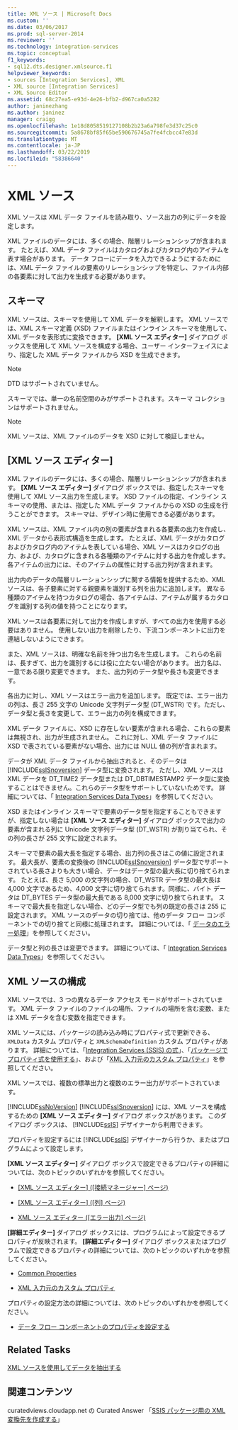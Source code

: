 ```yaml
---
title: XML ソース | Microsoft Docs
ms.custom: ''
ms.date: 03/06/2017
ms.prod: sql-server-2014
ms.reviewer: ''
ms.technology: integration-services
ms.topic: conceptual
f1_keywords:
- sql12.dts.designer.xmlsource.f1
helpviewer_keywords:
- sources [Integration Services], XML
- XML source [Integration Services]
- XML Source Editor
ms.assetid: 68c27ea5-e93d-4e26-bfb2-d967ca0a5282
author: janinezhang
ms.author: janinez
manager: craigg
ms.openlocfilehash: 1e18d8058519127108b2b23a6a798fe3d37c25c0
ms.sourcegitcommit: 5a8678bf85f65be590676745a7fe4fcbcc47e83d
ms.translationtype: MT
ms.contentlocale: ja-JP
ms.lasthandoff: 03/22/2019
ms.locfileid: "58386640"
---
```

# <a name="xml-source"></a>XML ソース
  XML ソースは XML データ ファイルを読み取り、ソース出力の列にデータを設定します。  
  
 XML ファイルのデータには、多くの場合、階層リレーションシップが含まれます。 たとえば、XML データ ファイルはカタログおよびカタログ内のアイテムを表す場合があります。 データ フローにデータを入力できるようにするためには、XML データ ファイルの要素のリレーションシップを特定し、ファイル内部の各要素に対して出力を生成する必要があります。  
  
## <a name="schemas"></a>スキーマ  
 XML ソースは、スキーマを使用して XML データを解釈します。 XML ソースでは、XML スキーマ定義 (XSD) ファイルまたはインライン スキーマを使用して、XML データを表形式に変換できます。 **[XML ソース エディター]** ダイアログ ボックスを使用して XML ソースを構成する場合、ユーザー インターフェイスにより、指定した XML データ ファイルから XSD を生成できます。  
  
> [!NOTE]  
>  DTD はサポートされていません。  
  
 スキーマでは、単一の名前空間のみがサポートされます。スキーマ コレクションはサポートされません。  
  
> [!NOTE]  
>  XML ソースは、XML ファイルのデータを XSD に対して検証しません。  
  
## <a name="xml-source-editor"></a>[XML ソース エディター]  
 XML ファイルのデータには、多くの場合、階層リレーションシップが含まれます。 **[XML ソース エディター]** ダイアログ ボックスでは、指定したスキーマを使用して XML ソース出力を生成します。 XSD ファイルの指定、インライン スキーマの使用、または、指定した XML データ ファイルからの XSD の生成を行うことができます。 スキーマは、デザイン時に使用できる必要があります。  
  
 XML ソースは、XML ファイル内の別の要素が含まれる各要素の出力を作成し、XML データから表形式構造を生成します。 たとえば、XML データがカタログおよびカタログ内のアイテムを表している場合、XML ソースはカタログの出力、および、カタログに含まれる各種類のアイテムに対する出力を作成します。 各アイテムの出力には、そのアイテムの属性に対する出力列が含まれます。  
  
 出力内のデータの階層リレーションシップに関する情報を提供するため、XML ソースは、各子要素に対する親要素を識別する列を出力に追加します。 異なる種類のアイテムを持つカタログの場合、各アイテムは、アイテムが属するカタログを識別する列の値を持つことになります。  
  
 XML ソースは各要素に対して出力を作成しますが、すべての出力を使用する必要はありません。 使用しない出力を削除したり、下流コンポーネントに出力を連結しないようにできます。  
  
 また、XML ソースは、明確な名前を持つ出力名を生成します。 これらの名前は、長すぎて、出力を識別するには役に立たない場合があります。 出力名は、一意である限り変更できます。 また、出力列のデータ型や長さも変更できます。  
  
 各出力に対し、XML ソースはエラー出力を追加します。 既定では、エラー出力の列は、長さ 255 文字の Unicode 文字列データ型 (DT_WSTR) です。ただし、データ型と長さを変更して、エラー出力の列を構成できます。  
  
 XML データ ファイルに、XSD に存在しない要素が含まれる場合、これらの要素は無視され、出力が生成されません。 これに対し、XML データ ファイルに XSD で表されている要素がない場合、出力には NULL 値の列が含まれます。  
  
 データが XML データ ファイルから抽出されると、そのデータは [!INCLUDE[ssISnoversion](../../includes/ssisnoversion-md.md)] データ型に変換されます。 ただし、XML ソースは XML データを DT_TIME2 データ型または DT_DBTIMESTAMP2 データ型に変換することはできません。これらのデータ型をサポートしていないためです。 詳細については、「 [Integration Services Data Types](integration-services-data-types.md)」を参照してください。  
  
 XSD またはインライン スキーマで要素のデータ型を指定することもできますが、指定しない場合は **[XML ソース エディター]** ダイアログ ボックスで出力の要素が含まれる列に Unicode 文字列データ型 (DT_WSTR) が割り当てられ、その列の長さが 255 文字に設定されます。  
  
 スキーマで要素の最大長を指定する場合、出力列の長さはこの値に設定されます。 最大長が、要素の変換後の [!INCLUDE[ssISnoversion](../../includes/ssisnoversion-md.md)] データ型でサポートされている長さよりも大きい場合、データはデータ型の最大長に切り捨てられます。 たとえば、長さ 5,000 の文字列の場合、DT_WSTR データ型の最大長は 4,000 文字であるため、4,000 文字に切り捨てられます。同様に、バイト データは DT_BYTES データ型の最大長である 8,000 文字に切り捨てられます。 スキーマで最大長を指定しない場合、どのデータ型でも列の既定の長さは 255 に設定されます。 XML ソースのデータの切り捨ては、他のデータ フロー コンポーネントでの切り捨てと同様に処理されます。 詳細については、「 [データのエラー処理](error-handling-in-data.md)」を参照してください。  
  
 データ型と列の長さは変更できます。 詳細については、「 [Integration Services Data Types](integration-services-data-types.md)」を参照してください。  
  
## <a name="configuration-of-the-xml-source"></a>XML ソースの構成  
 XML ソースでは、3 つの異なるデータ アクセス モードがサポートされています。 XML データ ファイルのファイルの場所、ファイルの場所を含む変数、または XML データを含む変数を指定できます。  
  
 XML ソースには、パッケージの読み込み時にプロパティ式で更新できる、`XMLData` カスタム プロパティと `XMLSchemaDefinition` カスタム プロパティがあります。 詳細については、「[Integration Services (SSIS) の式](../expressions/integration-services-ssis-expressions.md)」、「[パッケージでプロパティ式を使用する](../expressions/use-property-expressions-in-packages.md)」、および「[XML 入力元のカスタム プロパティ](xml-source-custom-properties.md)」を参照してください。  
  
 XML ソースでは、複数の標準出力と複数のエラー出力がサポートされています。  
  
 [!INCLUDE[ssNoVersion](../../includes/ssnoversion-md.md)] [!INCLUDE[ssISnoversion](../../includes/ssisnoversion-md.md)] には、XML ソースを構成するための **[XML ソース エディター]** ダイアログ ボックスがあります。 このダイアログ ボックスは、 [!INCLUDE[ssIS](../../includes/ssis-md.md)] デザイナーから利用できます。  
  
 プロパティを設定するには [!INCLUDE[ssIS](../../includes/ssis-md.md)] デザイナーから行うか、またはプログラムによって設定します。  
  
 **[XML ソース エディター]** ダイアログ ボックスで設定できるプロパティの詳細については、次のトピックのいずれかを参照してください。  
  
-   [[XML ソース エディター] &#40;[接続マネージャー] ページ&#41;](../xml-source-editor-connection-manager-page.md)  
  
-   [[XML ソース エディター] &#40;[列] ページ&#41;](../xml-source-editor-columns-page.md)  
  
-   [XML ソース エディター &#40;[エラー出力] ページ&#41;](../xml-source-editor-error-output-page.md)  
  
 **[詳細エディター]** ダイアログ ボックスには、プログラムによって設定できるプロパティが反映されます。 **[詳細エディター]** ダイアログ ボックスまたはプログラムで設定できるプロパティの詳細については、次のトピックのいずれかを参照してください。  
  
-   [Common Properties](../common-properties.md)  
  
-   [XML 入力元のカスタム プロパティ](xml-source-custom-properties.md)  
  
 プロパティの設定方法の詳細については、次のトピックのいずれかを参照してください。  
  
-   [データ フロー コンポーネントのプロパティを設定する](set-the-properties-of-a-data-flow-component.md)  
  
## <a name="related-tasks"></a>Related Tasks  
 [XML ソースを使用してデータを抽出する](xml-source.md)  
  
## <a name="related-content"></a>関連コンテンツ  
 curatedviews.cloudapp.net の Curated Answer 「[SSIS パッケージ用の XML 変換先を作成する](https://go.microsoft.com/fwlink/?LinkId=321993)」  
  
  
